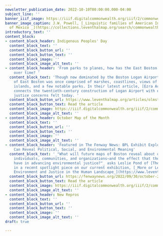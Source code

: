 ```yaml
---
newsletter_publication_date: 2022-10-10T00:00:00.000-04:00
subject_line: ''
banner_iiif_image: https://iiif.digitalcommonwealth.org/iiif/2/commonwealth:7h149w944/877,3064,3196,1087/2000,/0/default.jpg
banner_image_caption: J.W. Powell, [_Linguistic families of American Indians north
  of Mexico _](https://collections.leventhalmap.org/search/commonwealth:7h149w93v)\[1907\]
introductory_text: ''
content_block:
- content_block_header: Indigenous Peoples' Day
  content_block_text: ''
  content_block_button_url: ''
  content_block_button_text: ''
  content_block_image: ''
  content_block_image_alt_text: ''
- content_block_header: 'From parks to planes, how has the East Boston landscape changed
    over time? '
  content_block_text: 'Though now dominated by the Boston Logan Airport, the landscape
    of East Boston was once comprised of marshes, coastlines, views of the harbor
    islands, and a few notable parks. In their latest article, [Ezra Acevedo](https://www.leventhalmap.org/author/ezra-acevedo/)
    connects the twentieth-century construction of Logan Airport with environmental
    justice concerns felt today. '
  content_block_button_url: https://www.leventhalmap.org/articles/olmsted-to-airport-east-boston-and-urban-development/
  content_block_button_text: Read the article
  content_block_image: https://iiif.digitalcommonwealth.org/iiif/2/commonwealth:9s161922w/1943,3633,3268,2749/2000,/0/default.jpg
  content_block_image_alt_text: ''
- content_block_header: October Map of the Month
  content_block_text: ''
  content_block_button_url: ''
  content_block_button_text: ''
  content_block_image: ''
  content_block_image_alt_text: ''
- content_block_header: 'Featured in The Fenway News: BPL Exhibit Explores How Maps
    Can Reveal Political, Social, and Environmental Meaning'
  content_block_text: '_"What will future maps of Boston reveal about our choices—as
    individuals, communities, and organizations—and the effect that these choices
    have in advancing environmental justice?"_ asks Leslie Pond of [The Fenway News](https://fenwaynews.org/)
    in a recent spotlight piece on our current exhibition, [_More or Less in Common:
    Environment and Justice in the Human Landscape_](https://www.leventhalmap.org/digital-exhibitions/more-or-less-in-common/).'
  content_block_button_url: https://fenwaynews.org/2022/09/30/october-2022/
  content_block_button_text: Read the article
  content_block_image: https://iiif.digitalcommonwealth.org/iiif/2/commonwealth:1257c510t/2754,545,4772,4107/2000,/0/default.jpg
  content_block_image_alt_text: ''
- content_block_header: New Repros
  content_block_text: ''
  content_block_button_url: ''
  content_block_button_text: ''
  content_block_image: ''
  content_block_image_alt_text: ''
draft: true

---
```

